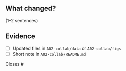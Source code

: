 ## What changed?
(1–2 sentences)

## Evidence
- [ ] Updated files in `A02-collab/data` or `A02-collab/figs`
- [ ] Short note in `A02-collab/README.md`

Closes #<issue-number>
